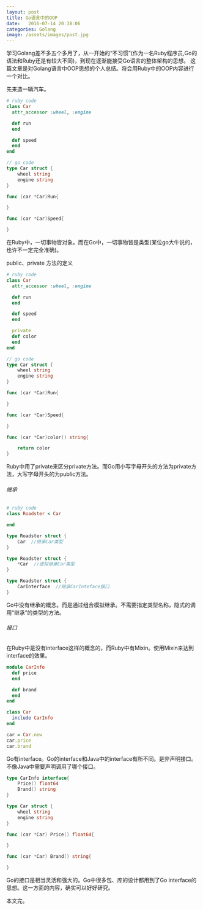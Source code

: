 ```yaml
---
layout: post
title: Go语言中的OOP
date:   2016-07-14 20:38:06
categories: Golang
image: /assets/images/post.jpg
---
```


学习Golang差不多五个多月了，从一开始的“不习惯”(作为一名Ruby程序员,Go的语法和Ruby还是有较大不同)，到现在逐渐能接受Go语言的整体架构的思想。
这篇文章是对Golang语言中OOP思想的个人总结。将会用Ruby中的OOP内容进行一个对比。

先来造一辆汽车。

```ruby
# ruby code
class Car
  attr_accessor :wheel, :engine

  def run
  end

  def speed
  end
end
```

```go
// go code
type Car struct {
    wheel string
    engine string
}

func (car *Car)Run{

}

func (car *Car)Speed{

}
```

在Ruby中，一切事物皆对象。而在Go中，一切事物皆是类型(某位go大牛说的，也许不一定完全准确)。

public、private 方法的定义

```ruby
# ruby code
class Car
  attr_accessor :wheel, :engine

  def run
  end

  def speed
  end

  private
  def color
  end
end
```

```go
// go code
type Car struct {
    wheel string
    engine string
}

func (car *Car)Run{

}

func (car *Car)Speed{

}

func (car *Car)color() string{

    return color
}
```

Ruby中用了private来区分private方法。而Go用小写字母开头的方法为private方法，大写字母开头的为public方法。

###### 继承

```ruby
# ruby code
class Roadster < Car

end
```

```go
type Roadster struct {
    Car  //继承Car类型
}

type Roadster struct {
    *Car  //虚拟继承Car类型
}

type Roadster struct {
    CarInterface  //继承CarInteface接口
}
```

Go中没有继承的概念。而是通过组合模拟继承。不需要指定类型名称，隐式的调用“继承”的类型的方法。

###### 接口

在Ruby中是没有interface这样的概念的，而Ruby中有Mixin。使用Mixin来达到interface的效果。

```ruby
module CarInfo
  def price
  end

  def brand
  end
end

class Car
  include CarInfo
end

car = Car.new
car.price
car.brand
```

Go有interface。Go的interface和Java中的interface有所不同。是非声明接口。不像Java中需要声明调用了哪个接口。

```go
type CarInfo interface{
    Price() float64
    Brand() string
}

type Car struct {
    wheel string
    engine string
}

func (car *Car) Price() float64{

}

func (car *Car) Brand() string{

}
```

Go的接口是相当灵活和强大的。Go中很多包、库的设计都用到了Go interface的思想。这一方面的内容，确实可以好好研究。

本文完。
